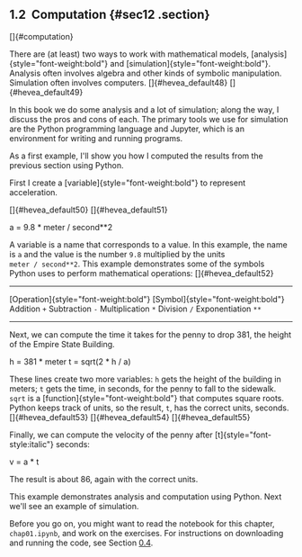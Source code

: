 ﻿1.2  Computation {#sec12 .section}
----------------

[]{#computation}

There are (at least) two ways to work with mathematical models,
[analysis]{style="font-weight:bold"} and
[simulation]{style="font-weight:bold"}. Analysis often involves algebra
and other kinds of symbolic manipulation. Simulation often involves
computers. []{#hevea_default48} []{#hevea_default49}

In this book we do some analysis and a lot of simulation; along the way,
I discuss the pros and cons of each. The primary tools we use for
simulation are the Python programming language and Jupyter, which is an
environment for writing and running programs.

As a first example, I'll show you how I computed the results from the
previous section using Python.

First I create a [variable]{style="font-weight:bold"} to represent
acceleration.

[]{#hevea_default50} []{#hevea_default51}

a = 9.8 \* meter / second\*\*2

A variable is a name that corresponds to a value. In this example, the
name is `a` and the value is the number `9.8` multiplied by the units
`meter / second**2`. This example demonstrates some of the symbols
Python uses to perform mathematical operations: []{#hevea_default52}

  --------------------------------------- ------------------------------------
  [Operation]{style="font-weight:bold"}    [Symbol]{style="font-weight:bold"}
  Addition                                                `+`
  Subtraction                                             `-`
  Multiplication                                          `*`
  Division                                                `/`
  Exponentiation                                          `**`
  --------------------------------------- ------------------------------------

Next, we can compute the time it takes for the penny to drop 381, the
height of the Empire State Building.

h = 381 \* meter t = sqrt(2 \* h / a)

These lines create two more variables: `h` gets the height of the
building in meters; `t` gets the time, in seconds, for the penny to fall
to the sidewalk. `sqrt` is a [function]{style="font-weight:bold"} that
computes square roots. Python keeps track of units, so the result, `t`,
has the correct units, seconds. []{#hevea_default53}
[]{#hevea_default54} []{#hevea_default55}

Finally, we can compute the velocity of the penny after
[t]{style="font-style:italic"} seconds:

v = a \* t

The result is about 86, again with the correct units.

This example demonstrates analysis and computation using Python. Next
we'll see an example of simulation.

Before you go on, you might want to read the notebook for this chapter,
`chap01.ipynb`, and work on the exercises. For instructions on
downloading and running the code, see Section [0.4](#code).

